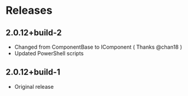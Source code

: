 # Releases

## 2.0.12+build-2

* Changed from ComponentBase to IComponent ( Thanks @chan18 )
* Updated PowerShell scripts

## 2.0.12+build-1

* Original release
